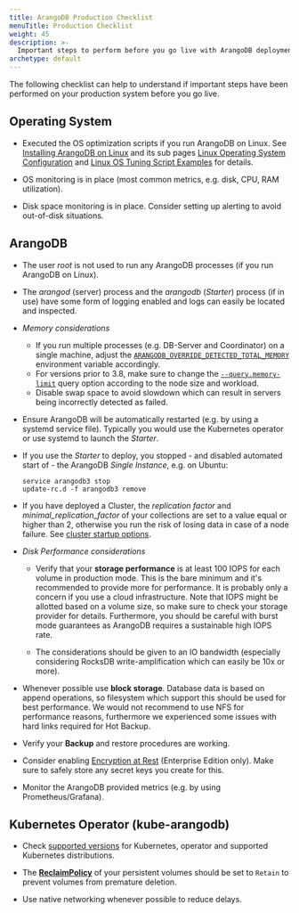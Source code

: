 ```yaml
---
title: ArangoDB Production Checklist
menuTitle: Production Checklist
weight: 45
description: >-
  Important steps to perform before you go live with ArangoDB deployments
archetype: default
---
```

The following checklist can help to understand if important steps
have been performed on your production system before you go live.

## Operating System

- Executed the OS optimization scripts if you run ArangoDB on Linux.
  See [Installing ArangoDB on Linux](../operations/installation/linux/_index.md) and its sub pages
  [Linux Operating System Configuration](../operations/installation/linux/operating-system-configuration.md) and
  [Linux OS Tuning Script Examples](../operations/installation/linux/linux-os-tuning-script-examples.md) for details.

- OS monitoring is in place
  (most common metrics, e.g. disk, CPU, RAM utilization).

- Disk space monitoring is in place. Consider setting up alerting to avoid out-of-disk situations.

## ArangoDB

- The user _root_ is not used to run any ArangoDB processes
  (if you run ArangoDB on Linux).

- The _arangod_ (server) process and the _arangodb_ (_Starter_) process
  (if in use) have some form of logging enabled and logs can easily be
  located and inspected.
  
- *Memory considerations*
  - If you run multiple processes (e.g. DB-Server and Coordinator) on a single
    machine, adjust the [`ARANGODB_OVERRIDE_DETECTED_TOTAL_MEMORY`](../components/arangodb-server/environment-variables.md)
    environment variable accordingly.
  - For versions prior to 3.8, make sure to change the
    [`--query.memory-limit`](../components/arangodb-server/options.md#--querymemory-limit)
    query option according to the node size and workload.
  - Disable swap space to avoid slowdown which can result in servers being incorrectly 
    detected as failed.

- Ensure ArangoDB will be automatically restarted (e.g. by using a systemd service file). Typically
  you would use the Kubernetes operator or use systemd to launch the _Starter_.

- If you use the _Starter_ to deploy, you stopped - and disabled
  automated start of - the ArangoDB _Single Instance_, e.g. on Ubuntu:

  ```
  service arangodb3 stop
  update-rc.d -f arangodb3 remove
  ```

- If you have deployed a Cluster, the _replication factor_  and 
  _minimal_replication_factor_ of your collections
  are set to a value equal or higher than 2, otherwise you run the risk of
  losing data in case of a node failure. See
  [cluster startup options](../components/arangodb-server/options.md#cluster).

- *Disk Performance considerations*
  - Verify that your **storage performance** is at least 100 IOPS for each
    volume in production mode. This is the bare minimum and it's recommended to
    provide more for performance. It is probably only a concern if you use a
    cloud infrastructure. Note that IOPS might be allotted based on a volume size,
    so make sure to check your storage provider for details. Furthermore, you should
    be careful with burst mode guarantees as ArangoDB requires a sustainable
    high IOPS rate. 

  - The considerations should be given to an IO bandwidth (especially considering 
    RocksDB write-amplification which can easily be 10x or more).

- Whenever possible use **block storage**. Database data is based on append
  operations, so filesystem which support this should be used for best
  performance. We would not recommend to use NFS for performance reasons,
  furthermore we experienced some issues with hard links required for
  Hot Backup.

- Verify your **Backup** and restore procedures are working.

- Consider enabling [Encryption at Rest](../operations/security/encryption-at-rest.md)
  (Enterprise Edition only). Make sure to safely store any secret keys you
  create for this.

- Monitor the ArangoDB provided metrics (e.g. by using Prometheus/Grafana).

## Kubernetes Operator (kube-arangodb)

- Check [supported versions](https://github.com/arangodb/kube-arangodb#production-readiness-state)
  for Kubernetes, operator and supported Kubernetes distributions.

- The [**ReclaimPolicy**](https://kubernetes.io/docs/concepts/storage/persistent-volumes/#reclaiming)
 of your persistent volumes should be set to `Retain` to prevent volumes from premature deletion.

- Use native networking whenever possible to reduce delays.
